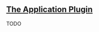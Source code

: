 ## [The Application Plugin](https://docs.gradle.org/current/userguide/application_plugin.html)

TODO
